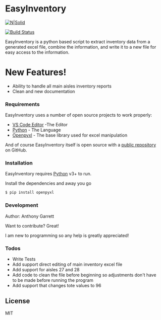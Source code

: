 # EasyInventory

[![N|Solid](https://miro.medium.com/max/601/1*PPIp7twJJUknfohZqtL8pQ.png)](https://www.python.org)

[![Build Status](https://travis-ci.org/joemccann/dillinger.svg?branch=master)](https://travis-ci.org/joemccann/dillinger)

EasyInventory is a python based script to extract inventory data from a generated excel file, combine the information, and write it to a new file for easy access to the information.

# New Features!

  - Ability to handle all main aisles inventory reports
  - Clean and new documentation

### Requirements

EasyInventory uses a number of open source projects to work properly:

* [VS Code Editor](https://code.visualstudio.com/) -The Editor
* [Python](https:/www.python.org/) - The Language
* [Openpyxl](https://openpyxl.readthedocs.io/en/stable/) - The base library used for excel manipulation


And of course EasyInventory itself is open source with a [public repository](https://github.com/AnthonyTGarrett/easy_inventory)
 on GitHub.

### Installation

EasyInventory requires [Python](https://python.org/) v3+ to run.

Install the dependencies and away you go

```sh
$ pip install openpyxl
```

### Development

Author: Anthony Garrett

Want to contribute? Great!

I am new to programming so any help is greatly appreciated!


### Todos

 - Write Tests
 - Add support direct editing of main inventory excel file
 - Add support for aisles 27 and 28
 - Add code to clean the file before beginning so adjustments don't have to be made before running the program
 - Add support that changes tote values to 96

License
----

MIT
